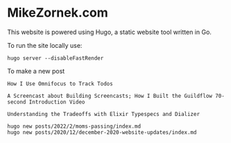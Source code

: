 # MikeZornek.com

This website is powered using Hugo, a static website tool written in Go.

To run the site locally use:

    hugo server --disableFastRender

To make a new post

    How I Use Omnifocus to Track Todos

    A Screencast about Building Screencasts; How I Built the Guildflow 70-second Introduction Video

    Understanding the Tradeoffs with Elixir Typespecs and Dializer

    hugo new posts/2022/2/moms-passing/index.md
    hugo new posts/2020/12/december-2020-website-updates/index.md
